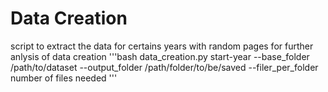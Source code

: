 # Data Creation
script to extract the data for certains years with random pages for further anlysis of data creation 
   '''bash
          data_creation.py start-year --base_folder /path/to/dataset --output_folder /path/folder/to/be/saved --filer_per_folder number of files needed
   '''
